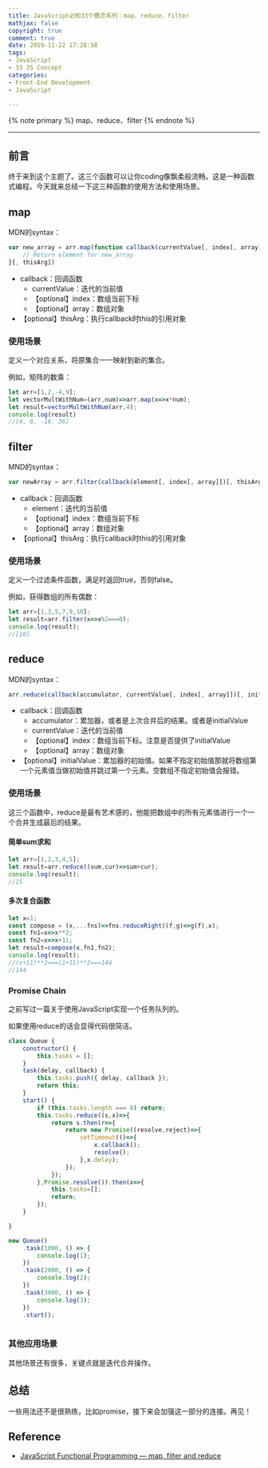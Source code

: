 ```yaml
---
title: JavaScript必知33个概念系列：map、reduce、filter
mathjax: false
copyright: true
comment: true
date: 2019-11-22 17:28:58
tags:
- JavaScript
- 33 JS Concept
categories:
- Front-End Development
- JavaScript

---
```


{% note primary %}
map、reduce、filter
{% endnote %}

<!-- more -->

---

## 前言

终于来到这个主题了。这三个函数可以让你coding像飘柔般流畅。这是一种函数式编程。今天就来总结一下这三种函数的使用方法和使用场景。



## map

MDN的syntax：

```javascript
var new_array = arr.map(function callback(currentValue[, index[, array]]) {
    // Return element for new_array
}[, thisArg])
```

- callback：回调函数
  - currentValue：迭代的当前值
  - 【optional】index：数组当前下标
  - 【optional】array：数组对象
- 【optional】thisArg：执行callback时this的引用对象


### 使用场景

定义一个对应关系，将原集合一一映射到新的集合。

例如，矩阵的数乘：

```javascript
let arr=[1,2,-4,9];
let vectorMultWithNum=(arr,num)=>arr.map(x=>x*num);
let result=vectorMultWithNum(arr,4);
console.log(result)
//[4, 8, -16, 36]
```

## filter

MND的syntax：

```javascript
var newArray = arr.filter(callback(element[, index[, array]])[, thisArg]);
```


- callback：回调函数
  - element：迭代的当前值
  - 【optional】index：数组当前下标
  - 【optional】array：数组对象
- 【optional】thisArg：执行callback时this的引用对象


### 使用场景

定义一个过滤条件函数，满足时返回true，否则false。

例如，获得数组的所有偶数：

```javascript
let arr=[1,3,5,7,9,10];
let result=arr.filter(x=>x%2===0);
console.log(result);
//[10]
```


## reduce



MDN的syntax：

```javascript
arr.reduce(callback(accumulator, currentValue[, index[, array]])[, initialValue])
```

- callback：回调函数
  - accumulator：累加器，或者是上次合并后的结果。或者是initialValue
  - currentValue：迭代的当前值
  - 【optional】index：数组当前下标。注意是否提供了initialValue
  - 【optional】array：数组对象
- 【optional】initialValue：累加器的初始值。如果不指定初始值那就将数组第一个元素值当做初始值并跳过第一个元素。空数组不指定初始值会报错。

### 使用场景

这三个函数中，reduce是最有艺术感的，他能把数组中的所有元素值进行一个一个合并生成最后的结果。

#### 简单sum求和

```javascript
let arr=[1,2,3,4,5];
let result=arr.reduce((sum,cur)=>sum+cur);
console.log(result);
//15
```

#### 多次复合函数

```javascript
let x=1;
const compose = (x,...fns)=>fns.reduceRight((f,g)=>g(f),x);
const fn1=x=>x**2;
const fn2=x=>x+11;
let result=compose(x,fn1,fn2);
console.log(result);
//(x+11)**2===(1+11)**2===144
//144
```

### Promise Chain

之前写过一篇关于使用JavaScript实现一个任务队列的。

如果使用reduce的话会显得代码很简洁。

```javascript
class Queue {
    constructor() {
        this.tasks = [];
    }
    task(delay, callback) {
        this.tasks.push({ delay, callback });
        return this;
    }
    start() {
        if (this.tasks.length === 0) return;
        this.tasks.reduce((s,x)=>{
            return s.then(r=>{
                return new Promise((resolve,reject)=>{
                    setTimeout(()=>{
                        x.callback();
                        resolve();
                    },x.delay);
                });
            });
        },Promise.resolve()).then(x=>{
            this.tasks=[];
            return;
        });
    }

}

new Queue()
    .task(1000, () => {
        console.log(1);
    })
    .task(2000, () => {
        console.log(2);
    })
    .task(3000, () => {
        console.log(3);
    })
    .start();



```

### 其他应用场景

其他场景还有很多，关键点就是迭代合并操作。

## 总结

一些用法还不是很熟练，比如promise，接下来会加强这一部分的连接。再见！

## Reference

- [JavaScript Functional Programming — map, filter and reduce](https://medium.com/jsguru/javascript-functional-programming-map-filter-and-reduce-846ff9ba492d)
